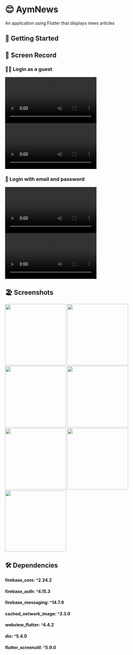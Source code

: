  # 😊 AymNews 

 An application using Flutter that displays news articles
 

 ## 🚀 Getting Started
 
  ## 📸 Screen Record

  ### 🤵🏻 Login as a guest
  
 
<video src="https://github.com/Ahmedyehia122/NewsReader/assets/142153775/53cd161e-0d30-4280-ae49-88062f7009cf
"></video>
<video src="https://github.com/Ahmedyehia122/NewsReader/assets/142153775/451a7611-4ef6-435a-827c-269fe5e954e2
"></video>



   ### 📧 Login with email and password
   <video src="https://github.com/Ahmedyehia122/NewsReader/assets/142153775/db09e7e7-99b1-4238-826a-599936b9aac4
"></video>
   <video src="https://github.com/Ahmedyehia122/NewsReader/assets/142153775/22a2ff1a-8453-49e7-a019-33cd22c64da4
"></video>
   

 ## 🏖️ Screenshots 
 
 <div>
   <img src ="https://github.com/Ahmedyehia122/NewsReader/assets/142153775/bfec4e02-e05d-4e9d-8f80-26fa723a5d2f" width="200" >
   <img src ="https://github.com/Ahmedyehia122/NewsReader/assets/142153775/ca0a092e-946b-4aae-9fe9-2248aa13e0a4" width="200" >
    <img src ="https://github.com/Ahmedyehia122/NewsReader/assets/142153775/c8304080-7603-439b-a387-8d53da1d69a8" width="200" >
   <img src ="https://github.com/Ahmedyehia122/NewsReader/assets/142153775/8a375bda-2ccf-42ca-ad45-ef8a874d4b11" width="200" >
 </div>

 
 <div>
    <img src ="https://github.com/Ahmedyehia122/NewsReader/assets/142153775/6940873f-98d1-46b5-b016-538cd3807377" width="200" >
   <img src ="https://github.com/Ahmedyehia122/NewsReader/assets/142153775/a921c33d-a898-40e7-bd01-bf495a70e84e" width="200" >
   <img src ="https://github.com/Ahmedyehia122/NewsReader/assets/142153775/c0b732a9-d9c2-41c7-bd44-774f2b960d51" width="200" >
 </div>

 ## 🛠 Dependencies


 #### firebase_core: ^2.24.2 
 #### firebase_auth: ^4.15.3 
 #### firebase_messaging: ^14.7.9 
 #### cached_network_image: ^3.3.0 
 #### webview_flutter: ^4.4.2 
 #### dio: ^5.4.0  
 #### flutter_screenutil: ^5.9.0 
  




 



 
 
